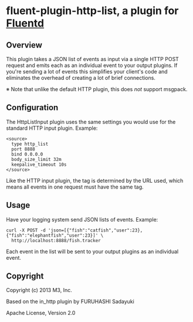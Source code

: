# fluent-plugin-http-list, a plugin for [Fluentd](http://fluentd.org)

## Overview

This plugin takes a JSON list of events as input via a single HTTP POST request
and emits each as an individual event to your output plugins. If you're sending
a lot of events this simplifies your client's code and eliminates the overhead
of creating a lot of brief connections.

※ Note that unlike the default HTTP plugin, this does *not* support msgpack. 

## Configuration

The HttpListInput plugin uses the same settings you would use for the standard
HTTP input plugin. Example:

    <source>
      type http_list
      port 8888
      bind 0.0.0.0
      body_size_limit 32m
      keepalive_timeout 10s
    </source>

Like the HTTP input plugin, the tag is determined by the URL used, which means 
all events in one request must have the same tag.

## Usage

Have your logging system send JSON lists of events. Example:

    curl -X POST -d 'json=[{"fish":"catfish","user":23},{"fish":"elephantfish","user":23}]' \
      http://localhost:8888/fish.tracker

Each event in the list will be sent to your output plugins as an individual
event. 

## Copyright

Copyright (c) 2013 M3, Inc. 

Based on the in_http plugin by FURUHASHI Sadayuki

Apache License, Version 2.0
